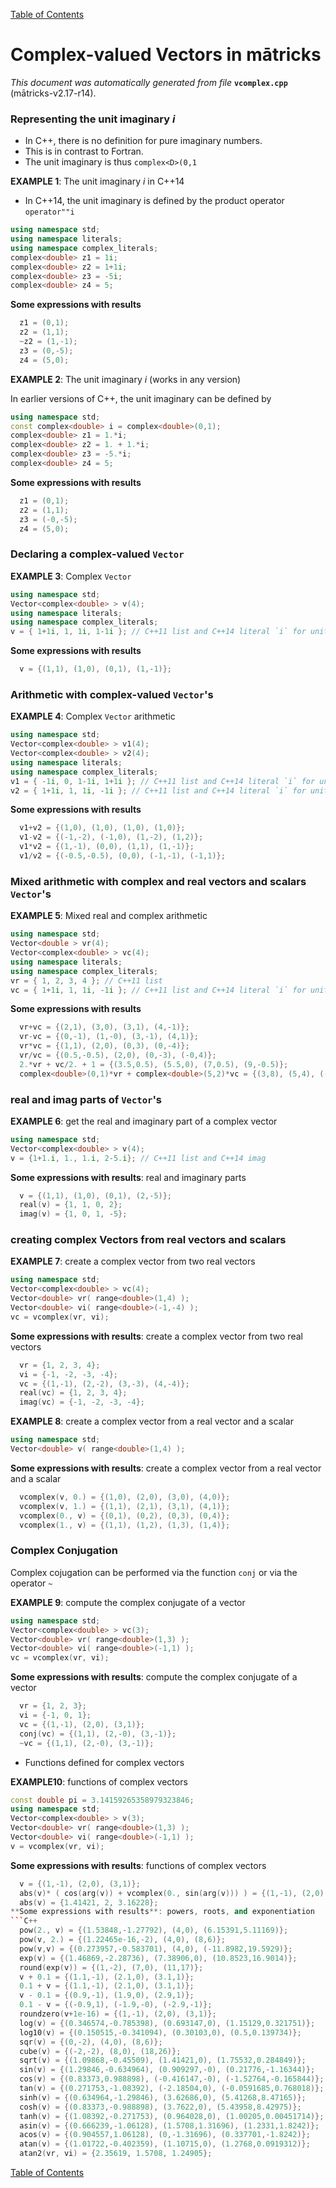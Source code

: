 
[Table of Contents](README.md)


# Complex-valued Vectors in mātricks
_This document was automatically generated from file_ **`vcomplex.cpp`** (mātricks-v2.17-r14).

### Representing the unit imaginary _i_
* In C++, there is no definition for pure imaginary numbers.
* This is in contrast to Fortran.
* The unit imaginary is thus `complex<D>(0,1`


**EXAMPLE 1**: The unit imaginary _i_ in C++14

* In C++14, the unit imaginary is defined by the product operator `operator""i`
```C++
using namespace std;
using namespace literals;
using namespace complex_literals;
complex<double> z1 = 1i;
complex<double> z2 = 1+1i;
complex<double> z3 = -5i;
complex<double> z4 = 5;
```
**Some expressions with results**
```C++
  z1 = (0,1); 
  z2 = (1,1); 
  ~z2 = (1,-1); 
  z3 = (0,-5); 
  z4 = (5,0); 
```



**EXAMPLE 2**: The unit imaginary _i_ (works in any version)

In earlier versions of C++, the unit imaginary can be defined by
```C++
using namespace std;
const complex<double> i = complex<double>(0,1);
complex<double> z1 = 1.*i;
complex<double> z2 = 1. + 1.*i;
complex<double> z3 = -5.*i;
complex<double> z4 = 5;
```

**Some expressions with results**
```C++
  z1 = (0,1); 
  z2 = (1,1); 
  z3 = (-0,-5); 
  z4 = (5,0); 
```

### Declaring a complex-valued `Vector`


**EXAMPLE 3**: Complex  `Vector` 
```C++
using namespace std;
Vector<complex<double> > v(4);
using namespace literals;
using namespace complex_literals;
v = { 1+1i, 1, 1i, 1-1i }; // C++11 list and C++14 literal `i` for unit imaginary 
```

**Some expressions with results**
```C++
  v = {(1,1), (1,0), (0,1), (1,-1)}; 
```

### Arithmetic with complex-valued `Vector`'s


**EXAMPLE 4**: Complex `Vector` arithmetic
```C++
using namespace std;
Vector<complex<double> > v1(4);
Vector<complex<double> > v2(4);
using namespace literals;
using namespace complex_literals;
v1 = { -1i, 0, 1-1i, 1+1i }; // C++11 list and C++14 literal `i` for unit imaginary 
v2 = { 1+1i, 1, 1i, -1i }; // C++11 list and C++14 literal `i` for unit imaginary 
```

**Some expressions with results**
```C++
  v1+v2 = {(1,0), (1,0), (1,0), (1,0)}; 
  v1-v2 = {(-1,-2), (-1,0), (1,-2), (1,2)}; 
  v1*v2 = {(1,-1), (0,0), (1,1), (1,-1)}; 
  v1/v2 = {(-0.5,-0.5), (0,0), (-1,-1), (-1,1)}; 
```

### Mixed arithmetic with complex and real vectors and scalars `Vector`'s


**EXAMPLE 5**: Mixed real and complex arithmetic 
```C++
using namespace std;
Vector<double > vr(4);
Vector<complex<double> > vc(4);
using namespace literals;
using namespace complex_literals;
vr = { 1, 2, 3, 4 }; // C++11 list 
vc = { 1+1i, 1, 1i, -1i }; // C++11 list and C++14 literal `i` for unit imaginary 
```

**Some expressions with results**
```C++
  vr+vc = {(2,1), (3,0), (3,1), (4,-1)}; 
  vr-vc = {(0,-1), (1,-0), (3,-1), (4,1)}; 
  vr*vc = {(1,1), (2,0), (0,3), (0,-4)}; 
  vr/vc = {(0.5,-0.5), (2,0), (0,-3), (-0,4)}; 
  2.*vr + vc/2. + 1 = {(3.5,0.5), (5.5,0), (7,0.5), (9,-0.5)}; 
  complex<double>(0,1)*vr + complex<double>(5,2)*vc = {(3,8), (5,4), (-2,8), (2,-1)}; 
```

### real and imag parts of `Vector`'s


**EXAMPLE 6**: get the real and imaginary part of a complex vector
```C++
using namespace std;
Vector<complex<double> > v(4);
v = {1+1.i, 1., 1.i, 2-5.i}; // C++11 list and C++14 imag
```

**Some expressions with results**: real and imaginary parts
```C++
  v = {(1,1), (1,0), (0,1), (2,-5)}; 
  real(v) = {1, 1, 0, 2}; 
  imag(v) = {1, 0, 1, -5}; 
```


### creating complex Vectors from real vectors and scalars


**EXAMPLE 7**: create a complex vector from two real vectors
```C++
using namespace std;
Vector<complex<double> > vc(4);
Vector<double> vr( range<double>(1,4) );
Vector<double> vi( range<double>(-1,-4) );
vc = vcomplex(vr, vi);
```

**Some expressions with results**: create a complex vector from two real vectors
```C++
  vr = {1, 2, 3, 4}; 
  vi = {-1, -2, -3, -4}; 
  vc = {(1,-1), (2,-2), (3,-3), (4,-4)}; 
  real(vc) = {1, 2, 3, 4}; 
  imag(vc) = {-1, -2, -3, -4}; 
```




**EXAMPLE 8**: create a complex vector from a real vector and a scalar
```C++
using namespace std;
Vector<double> v( range<double>(1,4) );
```

**Some expressions with results**: create a complex vector from a real vector and a scalar
```C++
  vcomplex(v, 0.) = {(1,0), (2,0), (3,0), (4,0)}; 
  vcomplex(v, 1.) = {(1,1), (2,1), (3,1), (4,1)}; 
  vcomplex(0., v) = {(0,1), (0,2), (0,3), (0,4)}; 
  vcomplex(1., v) = {(1,1), (1,2), (1,3), (1,4)}; 
```


### Complex Conjugation
Complex cojugation can be performed via the function `conj` or via the operator `~`


**EXAMPLE 9**: compute the complex conjugate of a vector
```C++
using namespace std;
Vector<complex<double> > vc(3);
Vector<double> vr( range<double>(1,3) );
Vector<double> vi( range<double>(-1,1) );
vc = vcomplex(vr, vi);
```

**Some expressions with results**: compute the complex conjugate of a vector
```C++
  vr = {1, 2, 3}; 
  vi = {-1, 0, 1}; 
  vc = {(1,-1), (2,0), (3,1)}; 
  conj(vc) = {(1,1), (2,-0), (3,-1)}; 
  ~vc = {(1,1), (2,-0), (3,-1)}; 
```


* Functions defined for complex vectors  


**EXAMPLE10**: functions of complex vectors
```C++
const double pi = 3.14159265358979323846;
using namespace std;
Vector<complex<double> > v(3);
Vector<double> vr( range<double>(1,3) );
Vector<double> vi( range<double>(-1,1) );
v = vcomplex(vr, vi);
```

**Some expressions with results**: functions of complex vectors
```C++
  v = {(1,-1), (2,0), (3,1)}; 
  abs(v)* ( cos(arg(v)) + vcomplex(0., sin(arg(v))) ) = {(1,-1), (2,0), (3,1)}; 
  abs(v) = {1.41421, 2, 3.16228}; 
**Some expressions with results**: powers, roots, and exponentiation
```C++
  pow(2., v) = {(1.53848,-1.27792), (4,0), (6.15391,5.11169)}; 
  pow(v, 2.) = {(1.22465e-16,-2), (4,0), (8,6)}; 
  pow(v,v) = {(0.273957,-0.583701), (4,0), (-11.8982,19.5929)}; 
  exp(v) = {(1.46869,-2.28736), (7.38906,0), (10.8523,16.9014)}; 
  round(exp(v)) = {(1,-2), (7,0), (11,17)}; 
  v + 0.1 = {(1.1,-1), (2.1,0), (3.1,1)}; 
  0.1 + v = {(1.1,-1), (2.1,0), (3.1,1)}; 
  v - 0.1 = {(0.9,-1), (1.9,0), (2.9,1)}; 
  0.1 - v = {(-0.9,1), (-1.9,-0), (-2.9,-1)}; 
  roundzero(v+1e-16) = {(1,-1), (2,0), (3,1)}; 
  log(v) = {(0.346574,-0.785398), (0.693147,0), (1.15129,0.321751)}; 
  log10(v) = {(0.150515,-0.341094), (0.30103,0), (0.5,0.139734)}; 
  sqr(v) = {(0,-2), (4,0), (8,6)}; 
  cube(v) = {(-2,-2), (8,0), (18,26)}; 
  sqrt(v) = {(1.09868,-0.45509), (1.41421,0), (1.75532,0.284849)}; 
  sin(v) = {(1.29846,-0.634964), (0.909297,-0), (0.21776,-1.16344)}; 
  cos(v) = {(0.83373,0.988898), (-0.416147,-0), (-1.52764,-0.165844)}; 
  tan(v) = {(0.271753,-1.08392), (-2.18504,0), (-0.0591685,0.768018)}; 
  sinh(v) = {(0.634964,-1.29846), (3.62686,0), (5.41268,8.47165)}; 
  cosh(v) = {(0.83373,-0.988898), (3.7622,0), (5.43958,8.42975)}; 
  tanh(v) = {(1.08392,-0.271753), (0.964028,0), (1.00205,0.00451714)}; 
  asin(v) = {(0.666239,-1.06128), (1.5708,1.31696), (1.2331,1.8242)}; 
  acos(v) = {(0.904557,1.06128), (0,-1.31696), (0.337701,-1.8242)}; 
  atan(v) = {(1.01722,-0.402359), (1.10715,0), (1.2768,0.0919312)}; 
  atan2(vr, vi) = {2.35619, 1.5708, 1.24905}; 
```



[Table of Contents](README.md)
